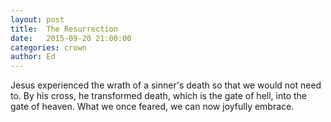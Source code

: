 ```yaml
---
layout: post
title:  The Resurrection
date:   2015-09-20 21:00:00
categories: crown
author: Ed
---
```


Jesus experienced the wrath of a sinner's death so that we would not need to. By his cross, he transformed death, which is the gate of hell, into the gate of heaven. What we once feared, we can now joyfully embrace.
